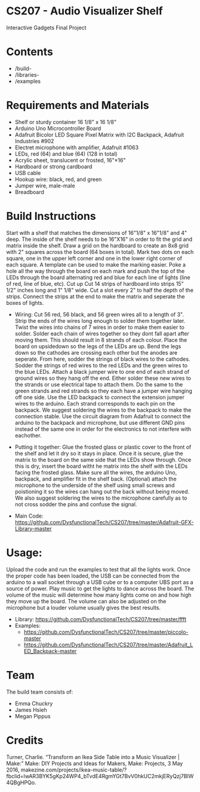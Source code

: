 # CS207 - Audio Visualizer Shelf 
Interactive Gadgets Final Project 

# Contents 
- /build- 
- /libraries- 
- /examples

 # Requirements and Materials

- Shelf or sturdy container 16 1/8" x 16 1/8" 
- Arduino Uno Microcontroller Board 
- Adafruit Bicolor LED Square Pixel Matrix with I2C Backpack, Adafruit Industries #902 
- Electret microphone with amplifier, Adafruit #1063
- LEDs, red (64) and blue (64) (128 in total)
- Acrylic sheet, translucent or frosted, 16"×16" 
- Hardboard or strong cardboard 
- USB cable
- Hookup wire: black, red, and green
- Jumper wire, male-male
- Breadboard

# Build Instructions 

Start with a shelf that matches the dimensions of 16"1/8" x 16"1/8" and 4" deep. The inside of the shelf needs to be 16"X16" in order to fit the grid and matrix inside the shelf. Draw a grid on the hardboard to create an 8x8 grid with 2" squares across the board (64 boxes in total). Mark two dots on each square, one in the upper left corner and one in the lower right corner of each square. A template can be used to make the marking easier. Poke a hole all the way through the board on each mark and push the top of the LEDs through the board alternating red and blue for each line of lights (line of red, line of blue, etc). Cut up Cut 14 strips of hardboard into strips 15" 1/2" inches long and 1" 1/8" wide. Cut a slot every 2" to half the depth of the strips. Connect the strips at the end to make the matrix and seperate the boxes of lights. 

- Wiring:
Cut 56 red, 56 black, and 56 green wires all to a length of 3". Strip the ends of the wires long enough to solder them together later. Twist the wires into chains of 7 wires in order to make them easier to solder. Solder each chain of wires together so they dont fall apart after moving them. This should result in 8 strands of each colour. Place the board on upsidedown so the legs of the LEDs are up. Bend the legs down so the cathodes are crossing each other but the anodes are seperate. From here, sodder the strings of black wires to the cathodes. Sodder the strings of red wires to the red LEDs and the green wires to the blue LEDs. Attach a black jumper wire to one end of each strand of ground wires so they hang off the end. Either solder these new wires to the strands or use electrical tape to attach them. Do the same to the green strands and red strands so they each have a jumper wire hanging off one side. Use the LED backpack to connect the extension jumper wires to the arduino. Each strand corresponds to each pin on the backpack. We suggest soldering the wires to the backpack to make the connection stable. Use the circuit diagram from Adafruit to connect the arduino to the backpack and microphone, but use different GND pins instead of the same one in order for the electronics to not interfere with eachother. 

- Putting it together:
Glue the frosted glass or plastic cover to the front of the shelf and let it dry so it stays in place. Once it is secure, glue the matrix to the board on the same side that the LEDs show through. Once this is dry, insert the board witht he matrix into the shelf with the LEDs facing the frosted glass. Make sure all the wires, the arduino Uno, backpack, and amplifier fit in the shelf back. (Optional) attach the microphone to the underside of the shelf using small screws and poistioning it so the wires can hang out the back without being moved. We also suggest soldering the wires to the microphone carefully as to not cross sodder the pins and confuse the signal. 

- Main Code: https://github.com/DysfunctionalTech/CS207/tree/master/Adafruit-GFX-Library-master 

# Usage:
Upload the code and run the examples to test that all the lights work. Once the proper code has been loaded, the USB can be connected from the arduino to a wall socket through a USB cube or to a computer UBS port as a source of power. 
Play music to get the lights to dance across the board. The volume of the music will determine how many lights come on and how high they move up the board. The volume can also be adjusted on the microphone but a louder volume usually gives the best results. 

- Library: https://github.com/DysfunctionalTech/CS207/tree/master/ffft
- Examples: 
   - https://github.com/DysfunctionalTech/CS207/tree/master/piccolo-master
   - https://github.com/DysfunctionalTech/CS207/tree/master/Adafruit_LED_Backpack-master

# Team 
The build team consists of:

- Emma Chuckry 
- James Hsieh
- Megan Pippus 

# Credits 
Turner, Charlie. “Transform an Ikea Side Table into a Music Visualizer | Make:” Make: DIY Projects and Ideas for Makers, Make: Projects, 3 May 2016, makezine.com/projects/ikea-music-table/?fbclid=IwAR3BYK5gKp24WP4_bTvdE4RgmYGt7BvV0hkUC2mkjERyQzj7BlW4QBgHPQo.
